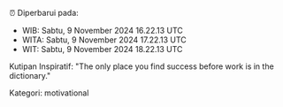 ⏰ Diperbarui pada:
- WIB: Sabtu, 9 November 2024 16.22.13 UTC
- WITA: Sabtu, 9 November 2024 17.22.13 UTC
- WIT: Sabtu, 9 November 2024 18.22.13 UTC

Kutipan Inspiratif:
"The only place you find success before work is in the dictionary."


Kategori: motivational


